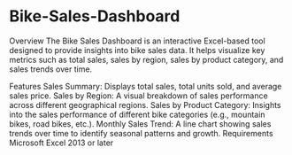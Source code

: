 # Bike-Sales-Dashboard
Overview
The Bike Sales Dashboard is an interactive Excel-based tool designed to provide insights into bike sales data. It helps visualize key metrics such as total sales, sales by region, sales by product category, and sales trends over time.

Features
Sales Summary: Displays total sales, total units sold, and average sales price.
Sales by Region: A visual breakdown of sales performance across different geographical regions.
Sales by Product Category: Insights into the sales performance of different bike categories (e.g., mountain bikes, road bikes, etc.).
Monthly Sales Trend: A line chart showing sales trends over time to identify seasonal patterns and growth.
Requirements
Microsoft Excel 2013 or later
